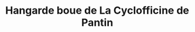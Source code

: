 ---
title: "Hangarde boue de La Cyclofficine de Pantin"
url: /bobigny/hangarde-boue-de-la-cyclofficine-de-pantin/
shop: vélo
---